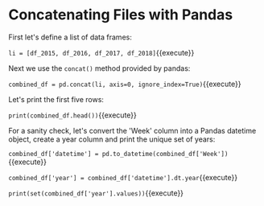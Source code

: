 # Concatenating Files with Pandas

First let's define a list of data frames:

`li = [df_2015, df_2016, df_2017, df_2018]`{{execute}}

Next we use the `concat()` method provided by pandas:

`combined_df = pd.concat(li, axis=0, ignore_index=True)`{{execute}}

Let's print the first five rows:

`print(combined_df.head())`{{execute}}

For a sanity check, let's convert the 'Week' column into a Pandas datetime object, create a year column and print the unique set of years:


`combined_df['datetime'] = pd.to_datetime(combined_df['Week'])`{{execute}}

`combined_df['year'] = combined_df['datetime'].dt.year`{{execute}}


`print(set(combined_df['year'].values))`{{execute}}

